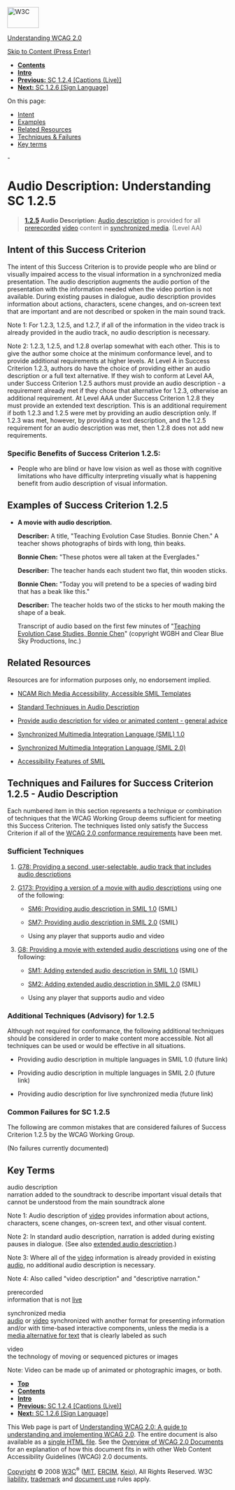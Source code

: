[<img src="http://www.w3.org/Icons/w3c_home" alt="W3C" width="72" height="48" />](http://www.w3.org/)

[Understanding WCAG 2.0](http://www.w3.org/TR/2008/WD-UNDERSTANDING-WCAG20-20081103/)

[Skip to Content (Press Enter)](#maincontent)

<span id="top"></span>

-   **[Contents](http://www.w3.org/TR/2008/WD-UNDERSTANDING-WCAG20-20081103/#contents "Table of Contents")**
-   **[Intro](intro.html "Introduction to Understanding WCAG 2.0")**
-   [**Previous:** SC 1.2.4 \[Captions (Live)\]](media-equiv-real-time-captions.html "Understanding SC  1.2.4 [Captions (Live)]")
-   [**Next:** SC 1.2.6 \[Sign Language\]](media-equiv-sign.html "Understanding SC  1.2.6 [Sign Language]")

On this page:

-   [Intent](#media-equiv-audio-desc-only-intent-head)
-   [Examples](#media-equiv-audio-desc-only-examples-head)
-   [Related Resources](#media-equiv-audio-desc-only-resources-head)
-   [Techniques & Failures](#media-equiv-audio-desc-only-techniques-head)
-   [Key terms](#key-terms)

<span id="maincontent">-</span>

<span id="media-equiv-audio-desc-only"></span> **Audio Description**<span class="screenreader">:</span> Understanding SC 1.2.5
==============================================================================================================================

> **[1.2.5](http://www.w3.org/TR/2008/PR-WCAG20-20081103/#media-equiv-audio-desc-only) Audio Description:** <a href="#audiodescdef" class="termref">Audio description</a> is provided for all <a href="#prerecordeddef" class="termref">prerecorded</a> <a href="#videodef" class="termref">video</a> content in <a href="#synchronizedmediadef" class="termref">synchronized media</a>. (Level AA)

Intent of this Success Criterion
--------------------------------

The intent of this Success Criterion is to provide people who are blind or visually impaired access to the visual information in a synchronized media presentation. The audio description augments the audio portion of the presentation with the information needed when the video portion is not available. During existing pauses in dialogue, audio description provides information about actions, characters, scene changes, and on-screen text that are important and are not described or spoken in the main sound track.

Note 1: For 1.2.3, 1.2.5, and 1.2.7, if all of the information in the video track is already provided in the audio track, no audio description is necessary.

Note 2: 1.2.3, 1.2.5, and 1.2.8 overlap somewhat with each other. This is to give the author some choice at the minimum conformance level, and to provide additional requirements at higher levels. At Level A in Success Criterion 1.2.3, authors do have the choice of providing either an audio description or a full text alternative. If they wish to conform at Level AA, under Success Criterion 1.2.5 authors must provide an audio description - a requirement already met if they chose that alternative for 1.2.3, otherwise an additional requirement. At Level AAA under Success Criterion 1.2.8 they must provide an extended text description. This is an additional requirement if both 1.2.3 and 1.2.5 were met by providing an audio description only. If 1.2.3 was met, however, by providing a text description, and the 1.2.5 requirement for an audio description was met, then 1.2.8 does not add new requirements.

### Specific Benefits of Success Criterion 1.2.5:

-   People who are blind or have low vision as well as those with cognitive limitations who have difficulty interpreting visually what is happening benefit from audio description of visual information.

Examples of Success Criterion 1.2.5
-----------------------------------

-   **A movie with audio description.**

    **Describer:** A title, "Teaching Evolution Case Studies. Bonnie Chen." A teacher shows photographs of birds with long, thin beaks.

    **Bonnie Chen:** "These photos were all taken at the Everglades."

    **Describer:** The teacher hands each student two flat, thin wooden sticks.

    **Bonnie Chen:** "Today you will pretend to be a species of wading bird that has a beak like this."

    **Describer:** The teacher holds two of the sticks to her mouth making the shape of a beak.

    Transcript of audio based on the first few minutes of "[Teaching Evolution Case Studies, Bonnie Chen](http://www.pbs.org/wgbh/evolution/educators/teachstuds/tvideos.html)" (copyright WGBH and Clear Blue Sky Productions, Inc.)

Related Resources
-----------------

Resources are for information purposes only, no endorsement implied.

-   [NCAM Rich Media Accessibility, Accessible SMIL Templates](http://ncam.wgbh.org/richmedia/tutorials/smiltemplates.html)

-   [Standard Techniques in Audio Description](http://joeclark.org/access/description/ad-principles.html)

-   [Provide audio description for video or animated content - general advice](http://www.skillsforaccess.org.uk/howto.php?id=104)

-   [Synchronized Multimedia Integration Language (SMIL) 1.0](http://www.w3.org/TR/REC-smil/)

-   [Synchronized Multimedia Integration Language (SMIL 2.0)](http://www.w3.org/TR/SMIL/)

-   [Accessibility Features of SMIL](http://www.w3.org/TR/SMIL-access/)

Techniques and Failures for Success Criterion 1.2.5 - Audio Description
-----------------------------------------------------------------------

Each numbered item in this section represents a technique or combination of techniques that the WCAG Working Group deems sufficient for meeting this Success Criterion. The techniques listed only satisfy the Success Criterion if all of the [WCAG 2.0 conformance requirements](http://www.w3.org/TR/2008/PR-WCAG20-20081103/#conformance-reqs) have been met.

### Sufficient Techniques

1.  [G78: Providing a second, user-selectable, audio track that includes audio descriptions](http://www.w3.org/TR/2008/WD-WCAG20-TECHS-20081103/G78)

2.  [G173: Providing a version of a movie with audio descriptions](http://www.w3.org/TR/2008/WD-WCAG20-TECHS-20081103/G173) using one of the following:

    -   [SM6: Providing audio description in SMIL 1.0](http://www.w3.org/TR/2008/WD-WCAG20-TECHS-20081103/SM6) (SMIL)

    -   [SM7: Providing audio description in SMIL 2.0](http://www.w3.org/TR/2008/WD-WCAG20-TECHS-20081103/SM7) (SMIL)

    -   Using any player that supports audio and video

3.  [G8: Providing a movie with extended audio descriptions](http://www.w3.org/TR/2008/WD-WCAG20-TECHS-20081103/G8) using one of the following:

    -   [SM1: Adding extended audio description in SMIL 1.0](http://www.w3.org/TR/2008/WD-WCAG20-TECHS-20081103/SM1) (SMIL)

    -   [SM2: Adding extended audio description in SMIL 2.0](http://www.w3.org/TR/2008/WD-WCAG20-TECHS-20081103/SM2) (SMIL)

    -   Using any player that supports audio and video

### Additional Techniques (Advisory) for 1.2.5

Although not required for conformance, the following additional techniques should be considered in order to make content more accessible. Not all techniques can be used or would be effective in all situations.

-   Providing audio description in multiple languages in SMIL 1.0 (future link)

-   Providing audio description in multiple languages in SMIL 2.0 (future link)

-   Providing audio description for live synchronized media (future link)

### Common Failures for SC 1.2.5

The following are common mistakes that are considered failures of Success Criterion 1.2.5 by the WCAG Working Group.

(No failures currently documented)

Key Terms
---------

 <span id="audiodescdef"></span> audio description  
narration added to the soundtrack to describe important visual details that cannot be understood from the main soundtrack alone

Note 1: Audio description of <a href="http://www.w3.org/TR/2008/PR-WCAG20-20081103/#videodef" class="termref">video</a> provides information about actions, characters, scene changes, on-screen text, and other visual content.

Note 2: In standard audio description, narration is added during existing pauses in dialogue. (See also <a href="http://www.w3.org/TR/2008/PR-WCAG20-20081103/#extended-addef" class="termref">extended audio description</a>.)

Note 3: Where all of the <a href="http://www.w3.org/TR/2008/PR-WCAG20-20081103/#videodef" class="termref">video</a> information is already provided in existing <a href="http://www.w3.org/TR/2008/PR-WCAG20-20081103/#audiodef" class="termref">audio</a>, no additional audio description is necessary.

Note 4: Also called "video description" and "descriptive narration."

 <span id="prerecordeddef"></span> prerecorded  
information that is not <a href="http://www.w3.org/TR/2008/PR-WCAG20-20081103/#livedef" class="termref">live</a>

 <span id="synchronizedmediadef"></span> synchronized media  
<a href="http://www.w3.org/TR/2008/PR-WCAG20-20081103/#audiodef" class="termref">audio</a> or <a href="http://www.w3.org/TR/2008/PR-WCAG20-20081103/#videodef" class="termref">video</a> synchronized with another format for presenting information and/or with time-based interactive components, unless the media is a <a href="http://www.w3.org/TR/2008/PR-WCAG20-20081103/#multimedia-alt-textdef" class="termref">media alternative for text</a> that is clearly labeled as such

 <span id="videodef"></span> video  
the technology of moving or sequenced pictures or images

Note: Video can be made up of animated or photographic images, or both.

-   **[Top](#top)**
-   **[Contents](http://www.w3.org/TR/2008/WD-UNDERSTANDING-WCAG20-20081103/#contents "Table of Contents")**
-   **[Intro](intro.html "Introduction to Understanding WCAG 2.0")**
-   [**Previous:** SC 1.2.4 \[Captions (Live)\]](media-equiv-real-time-captions.html "Understanding SC  1.2.4 [Captions (Live)]")
-   [**Next:** SC 1.2.6 \[Sign Language\]](media-equiv-sign.html "Understanding SC  1.2.6 [Sign Language]")

This Web page is part of [Understanding WCAG 2.0: A guide to understanding and implementing WCAG 2.0](http://www.w3.org/TR/2008/WD-UNDERSTANDING-WCAG20-20081103/). The entire document is also available as a [single HTML file](complete.html). See the [Overview of WCAG 2.0 Documents](http://www.w3.org/WAI/intro/wcag20) for an explanation of how this document fits in with other Web Content Accessibility Guidelines (WCAG) 2.0 documents.

[Copyright](http://www.w3.org/Consortium/Legal/ipr-notice#Copyright) © 2008 [W3C](http://www.w3.org/)<sup>®</sup> ([MIT](http://www.csail.mit.edu/), [ERCIM](http://www.ercim.org/), [Keio](http://www.keio.ac.jp/)), All Rights Reserved. W3C [liability](http://www.w3.org/Consortium/Legal/ipr-notice#Legal_Disclaimer), [trademark](http://www.w3.org/Consortium/Legal/ipr-notice#W3C_Trademarks) and [document use](http://www.w3.org/Consortium/Legal/copyright-documents) rules apply.
